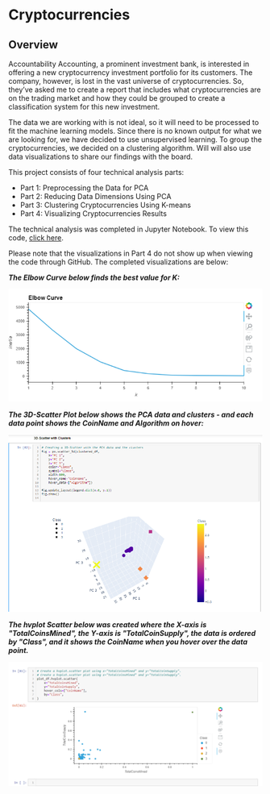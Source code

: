 # Cryptocurrencies

## Overview

Accountability Accounting, a prominent investment bank, is interested in offering a new cryptocurrency investment portfolio for its customers. The company, however, is lost in the vast universe of cryptocurrencies. So, they’ve asked me to create a report that includes what cryptocurrencies are on the trading market and how they could be grouped to create a classification system for this new investment.

The data we are working with is not ideal, so it will need to be processed to fit the machine learning models. Since there is no known output for what we are looking for, we have decided to use unsupervised learning. To group the cryptocurrencies, we decided on a clustering algorithm. Will will also use data visualizations to share our findings with the board.

This project consists of four technical analysis parts:

- Part 1: Preprocessing the Data for PCA
- Part 2: Reducing Data Dimensions Using PCA
- Part 3: Clustering Cryptocurrencies Using K-means
- Part 4: Visualizing Cryptocurrencies Results


The technical analysis was completed in Jupyter Notebook. To view this code, [click here](https://github.com/Kcav18/Cryptocurrencies/blob/main/crypto_clustering.ipynb).

Please note that the visualizations in Part 4 do not show up when viewing the code through GitHub. The completed visualizations are below:

***The Elbow Curve below finds the best value for K:***

![Elbow Curve](https://github.com/Kcav18/Cryptocurrencies/blob/main/elbow_curve.png)

***The 3D-Scatter Plot below shows the PCA data and clusters - and each data point shows the CoinName and Algorithm on hover:***

![3-D Scatter](https://github.com/Kcav18/Cryptocurrencies/blob/main/3d_Scatter.png)

***The hvplot Scatter below was created where the X-axis is "TotalCoinsMined", the Y-axis is "TotalCoinSupply", the data is ordered by "Class", and it shows the CoinName when you hover over the data point.***

![hvplot Scatter](https://github.com/Kcav18/Cryptocurrencies/blob/main/hvplot_scatter.png)



